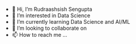 - 👋 Hi, I’m Rudraashsish Sengupta
- 👀 I’m interested in Data Science
- 🌱 I’m currently learning Data Science and AI/ML
- 💞️ I’m looking to collaborate on 
- 📫 How to reach me ...

<!---
Rudraashish7/Rudraashish7 is a ✨ special ✨ repository because its `README.md` (this file) appears on your GitHub profile.
You can click the Preview link to take a look at your changes.
--->
